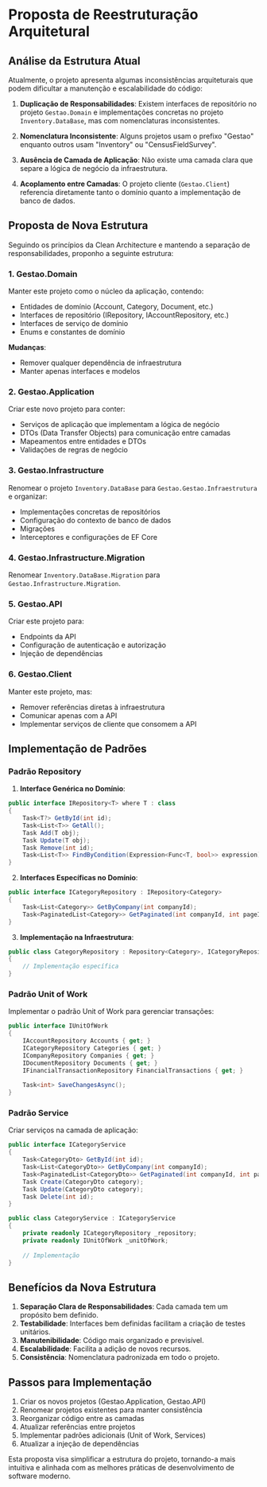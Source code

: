 # Proposta de Reestruturação Arquitetural

## Análise da Estrutura Atual

Atualmente, o projeto apresenta algumas inconsistências arquiteturais que podem dificultar a manutenção e escalabilidade do código:

1. **Duplicação de Responsabilidades**: Existem interfaces de repositório no projeto `Gestao.Domain` e implementações concretas no projeto `Inventory.DataBase`, mas com nomenclaturas inconsistentes.

2. **Nomenclatura Inconsistente**: Alguns projetos usam o prefixo "Gestao" enquanto outros usam "Inventory" ou "CensusFieldSurvey".

3. **Ausência de Camada de Aplicação**: Não existe uma camada clara que separe a lógica de negócio da infraestrutura.

4. **Acoplamento entre Camadas**: O projeto cliente (`Gestao.Client`) referencia diretamente tanto o domínio quanto a implementação de banco de dados.

## Proposta de Nova Estrutura

Seguindo os princípios da Clean Architecture e mantendo a separação de responsabilidades, proponho a seguinte estrutura:

### 1. Gestao.Domain

Manter este projeto como o núcleo da aplicação, contendo:
- Entidades de domínio (Account, Category, Document, etc.)
- Interfaces de repositório (IRepository<T>, IAccountRepository, etc.)
- Interfaces de serviço de domínio
- Enums e constantes de domínio

**Mudanças**:
- Remover qualquer dependência de infraestrutura
- Manter apenas interfaces e modelos

### 2. Gestao.Application

Criar este novo projeto para conter:
- Serviços de aplicação que implementam a lógica de negócio
- DTOs (Data Transfer Objects) para comunicação entre camadas
- Mapeamentos entre entidades e DTOs
- Validações de regras de negócio

### 3. Gestao.Infrastructure

Renomear o projeto `Inventory.DataBase` para `Gestao.Gestao.Infraestrutura` e organizar:
- Implementações concretas de repositórios
- Configuração do contexto de banco de dados
- Migrações
- Interceptores e configurações de EF Core

### 4. Gestao.Infrastructure.Migration

Renomear `Inventory.DataBase.Migration` para `Gestao.Infrastructure.Migration`.

### 5. Gestao.API

Criar este projeto para:
- Endpoints da API
- Configuração de autenticação e autorização
- Injeção de dependências

### 6. Gestao.Client

Manter este projeto, mas:
- Remover referências diretas à infraestrutura
- Comunicar apenas com a API
- Implementar serviços de cliente que consomem a API

## Implementação de Padrões

### Padrão Repository

1. **Interface Genérica no Domínio**:
```csharp
public interface IRepository<T> where T : class
{
    Task<T?> GetById(int id);
    Task<List<T>> GetAll();
    Task Add(T obj);
    Task Update(T obj);
    Task Remove(int id);
    Task<List<T>> FindByCondition(Expression<Func<T, bool>> expression);
}
```

2. **Interfaces Específicas no Domínio**:
```csharp
public interface ICategoryRepository : IRepository<Category>
{
    Task<List<Category>> GetByCompany(int companyId);
    Task<PaginatedList<Category>> GetPaginated(int companyId, int pageIndex, int pageSize);
}
```

3. **Implementação na Infraestrutura**:
```csharp
public class CategoryRepository : Repository<Category>, ICategoryRepository
{
    // Implementação específica
}
```

### Padrão Unit of Work

Implementar o padrão Unit of Work para gerenciar transações:

```csharp
public interface IUnitOfWork
{
    IAccountRepository Accounts { get; }
    ICategoryRepository Categories { get; }
    ICompanyRepository Companies { get; }
    IDocumentRepository Documents { get; }
    IFinancialTransactionRepository FinancialTransactions { get; }
    
    Task<int> SaveChangesAsync();
}
```

### Padrão Service

Criar serviços na camada de aplicação:

```csharp
public interface ICategoryService
{
    Task<CategoryDto> GetById(int id);
    Task<List<CategoryDto>> GetByCompany(int companyId);
    Task<PaginatedList<CategoryDto>> GetPaginated(int companyId, int pageIndex, int pageSize);
    Task Create(CategoryDto category);
    Task Update(CategoryDto category);
    Task Delete(int id);
}

public class CategoryService : ICategoryService
{
    private readonly ICategoryRepository _repository;
    private readonly IUnitOfWork _unitOfWork;
    
    // Implementação
}
```

## Benefícios da Nova Estrutura

1. **Separação Clara de Responsabilidades**: Cada camada tem um propósito bem definido.
2. **Testabilidade**: Interfaces bem definidas facilitam a criação de testes unitários.
3. **Manutenibilidade**: Código mais organizado e previsível.
4. **Escalabilidade**: Facilita a adição de novos recursos.
5. **Consistência**: Nomenclatura padronizada em todo o projeto.

## Passos para Implementação

1. Criar os novos projetos (Gestao.Application, Gestao.API)
2. Renomear projetos existentes para manter consistência
3. Reorganizar código entre as camadas
4. Atualizar referências entre projetos
5. Implementar padrões adicionais (Unit of Work, Services)
6. Atualizar a injeção de dependências

Esta proposta visa simplificar a estrutura do projeto, tornando-a mais intuitiva e alinhada com as melhores práticas de desenvolvimento de software moderno.